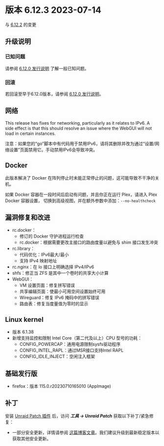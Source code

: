 # 版本 6.12.3 2023-07-14

与 [6.12.2](6.12.2.md) 的变更

## 升级说明

### 已知问题

请参阅 [6.12.0 发行说明](6.12.0.md#known-issues) 了解一般已知问题。

### 回滚

若回滚至早于6.12.0版本，请参阅 [6.12.0 发行说明](6.12.0.md#rolling-back)。

## 网络

This release has fixes for networking, particularly as it relates to IPv6. A side effect is that this should resolve
an issue where the WebGUI will not load in certain instances.

注意：如果您的“go”脚本中有代码用于禁用IPv6，请将其删除并改为通过“设置/网络设置”页面禁用它。手动禁用IPv6会导致冲突。

## Docker

此版本解决了 Docker 在阵列停止时未能正常停止的问题，这可能导致不干净的关机。

如果 Docker 容器在一段时间后启动有问题，并且你正在运行 Plex，请进入 Plex Docker 容器设置，
切换到高级视图，并在额外参数中添加：`--no-healthcheck`

## 漏洞修复和改进

- rc.docker：
  - 修订的 Docker 守护进程运行检查
  - rc.docker：根据需要更改主接口的路由度量以避免与 shim 接口发生冲突
- rc.library：
  - 代码优化：IPv6最大/最小
  - 支持 IPv4 映射地址
- rc.nginx：在 lo 接口上明确选择 IPv4/IPv6
- shfs：修正当 ZFS 是其中一个卷时的共享大小计算
- WebGUI：
  - VM 设置页面：修复拼写错误
  - 共享编辑页面：使最小可用空间设置始终可用
  - Wireguard：修复 IPv6 掩码中的拼写错误
  - 路由表：修复当度量值为零时的显示

## Linux kernel

- 版本 6.1.38
- 新增支持监控和限制 Intel Core（第二代及以上）CPU 型号的功耗：
  - CONFIG\_POWERCAP：通用电源限制sysfs驱动程序
  - CONFIG\_INTEL\_RAPL：通过MSR接口支持Intel RAPL
  - CONFIG\_IDLE\_INJECT：空闲注入框架

## 基础发行版

- firefox：版本 115.0.r20230710165010 (AppImage)

## 补丁

安装 [Unraid Patch 插件](https://forums.unraid.net/topic/185560-unraid-patch-plugin/) 后，访问 _**工具 → Unraid Patch**_ 获取以下补丁/紧急修复：

- 一部分安全更新，详情请参阅 [这篇博客文章](https://unraid.net/blog/cvd)。我们建议升级到最新稳定版本以获取其他安全更新。
